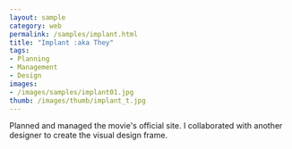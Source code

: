 ```yaml
---
layout: sample
category: web
permalink: /samples/implant.html
title: "Implant :aka They"
tags:
- Planning
- Management
- Design
images:
- /images/samples/implant01.jpg
thumb: /images/thumb/implant_t.jpg
---
```

Planned and managed the movie's official site. I collaborated with another designer to create the visual design frame.
